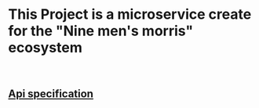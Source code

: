 # This Project is a microservice create for the "Nine men's morris" ecosystem
<br>


## [Api specification](artificats-openapi.yaml)